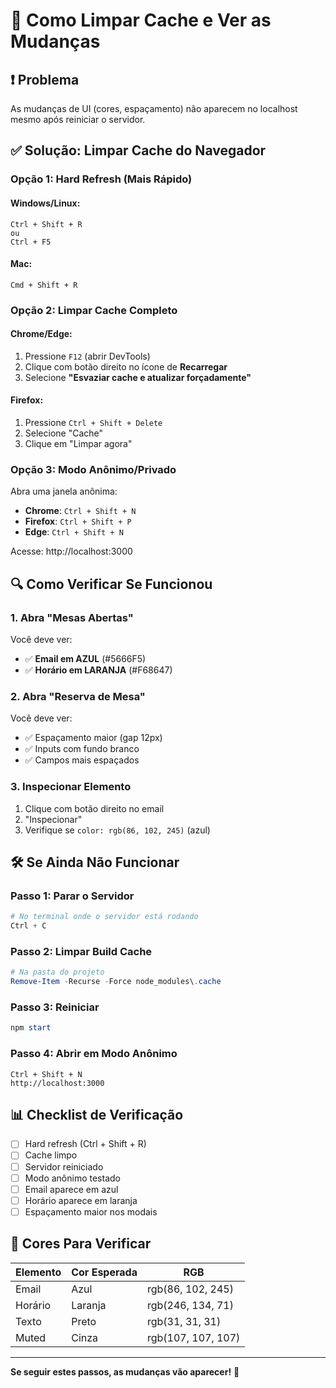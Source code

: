 # 🔄 Como Limpar Cache e Ver as Mudanças

## ❗ Problema
As mudanças de UI (cores, espaçamento) não aparecem no localhost mesmo após reiniciar o servidor.

## ✅ Solução: Limpar Cache do Navegador

### Opção 1: Hard Refresh (Mais Rápido)

#### Windows/Linux:
```
Ctrl + Shift + R
ou
Ctrl + F5
```

#### Mac:
```
Cmd + Shift + R
```

### Opção 2: Limpar Cache Completo

#### Chrome/Edge:
1. Pressione `F12` (abrir DevTools)
2. Clique com botão direito no ícone de **Recarregar**
3. Selecione **"Esvaziar cache e atualizar forçadamente"**

#### Firefox:
1. Pressione `Ctrl + Shift + Delete`
2. Selecione "Cache"
3. Clique em "Limpar agora"

### Opção 3: Modo Anônimo/Privado

Abra uma janela anônima:
- **Chrome**: `Ctrl + Shift + N`
- **Firefox**: `Ctrl + Shift + P`
- **Edge**: `Ctrl + Shift + N`

Acesse: http://localhost:3000

## 🔍 Como Verificar Se Funcionou

### 1. Abra "Mesas Abertas"
Você deve ver:
- ✅ **Email em AZUL** (#5666F5)
- ✅ **Horário em LARANJA** (#F68647)

### 2. Abra "Reserva de Mesa"
Você deve ver:
- ✅ Espaçamento maior (gap 12px)
- ✅ Inputs com fundo branco
- ✅ Campos mais espaçados

### 3. Inspecionar Elemento
1. Clique com botão direito no email
2. "Inspecionar"
3. Verifique se `color: rgb(86, 102, 245)` (azul)

## 🛠️ Se Ainda Não Funcionar

### Passo 1: Parar o Servidor
```powershell
# No terminal onde o servidor está rodando
Ctrl + C
```

### Passo 2: Limpar Build Cache
```powershell
# Na pasta do projeto
Remove-Item -Recurse -Force node_modules\.cache
```

### Passo 3: Reiniciar
```powershell
npm start
```

### Passo 4: Abrir em Modo Anônimo
```
Ctrl + Shift + N
http://localhost:3000
```

## 📊 Checklist de Verificação

- [ ] Hard refresh (Ctrl + Shift + R)
- [ ] Cache limpo
- [ ] Servidor reiniciado
- [ ] Modo anônimo testado
- [ ] Email aparece em azul
- [ ] Horário aparece em laranja
- [ ] Espaçamento maior nos modais

## 🎯 Cores Para Verificar

| Elemento | Cor Esperada | RGB |
|----------|--------------|-----|
| Email | Azul | rgb(86, 102, 245) |
| Horário | Laranja | rgb(246, 134, 71) |
| Texto | Preto | rgb(31, 31, 31) |
| Muted | Cinza | rgb(107, 107, 107) |

---

**Se seguir estes passos, as mudanças vão aparecer!** 🎉
